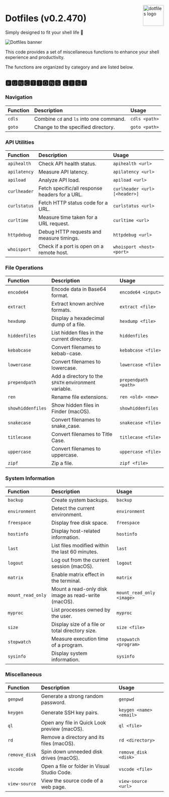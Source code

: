 <img
  src="https://kura.pro/dotfiles/v2/images/logos/dotfiles.svg"
  alt="dotfiles logo"
  width="66"
  align="right"
/>

# Dotfiles (v0.2.470)

Simply designed to fit your shell life 🐚

![Dotfiles banner][banner]

This code provides a set of miscellaneous functions to enhance your
shell experience and productivity.

The functions are organized by category and are listed below.

## 🅵🆄🅽🅲🆃🅸🅾🅽🆂 🅻🅸🆂🆃

<!-- markdownlint-disable MD013-->

### Navigation

| Function        | Description                            | Usage                |
| :-------------- | :------------------------------------- | :------------------- |
| `cdls`          | Combine `cd` and `ls` into one command. | `cdls <path>`       |
| `goto`          | Change to the specified directory.     | `goto <path>`       |

### API Utilities

| Function        | Description                                      | Usage                    |
| :-------------- | :----------------------------------------------- | :----------------------- |
| `apihealth`     | Check API health status.           | `apihealth <url>`       |
| `apilatency`    | Measure API latency.               | `apilatency <url>`      |
| `apiload`       | Analyze API load.                  | `apiload <url>`         |
| `curlheader`    | Fetch specific/all response headers for a URL.   | `curlheader <url> [<header>]` |
| `curlstatus`    | Fetch HTTP status code for a URL.                | `curlstatus <url>`      |
| `curltime`      | Measure time taken for a URL request.            | `curltime <url>`        |
| `httpdebug`     | Debug HTTP requests and measure timings.         | `httpdebug <url>`       |
| `whoisport`     | Check if a port is open on a remote host.        | `whoisport <host> <port>` |

### File Operations

| Function         | Description                                      | Usage                     |
| :--------------- | :----------------------------------------------- | :------------------------ |
| `encode64`       | Encode data in Base64 format.      | `encode64 <input>`       |
| `extract`        | Extract known archive formats.                  | `extract <file>`         |
| `hexdump`        | Display a hexadecimal dump of a file. | `hexdump <file>`    |
| `hiddenfiles`    | List hidden files in the current directory. | `hiddenfiles` |
| `kebabcase`      | Convert filenames to kebab-case.   | `kebabcase <file>`       |
| `lowercase`      | Convert filenames to lowercase.                 | `lowercase <file>`       |
| `prependpath`    | Add a directory to the `$PATH` environment variable. | `prependpath <path>` |
| `ren`            | Rename file extensions.                         | `ren <old> <new>`        |
| `showhiddenfiles`| Show hidden files in Finder (macOS).            | `showhiddenfiles`        |
| `snakecase`      | Convert filenames to snake_case.   | `snakecase <file>`       |
| `titlecase`      | Convert filenames to Title Case.   | `titlecase <file>`       |
| `uppercase`      | Convert filenames to uppercase.                 | `uppercase <file>`       |
| `zipf`           | Zip a file.                                     | `zipf <file>`            |

### System Information

| Function         | Description                                      | Usage                     |
| :--------------- | :----------------------------------------------- | :------------------------ |
| `backup`         | Create system backups.             | `backup`                 |
| `environment`    | Detect the current environment.                 | `environment`            |
| `freespace`      | Display free disk space.                        | `freespace`              |
| `hostinfo`       | Display host-related information.               | `hostinfo`               |
| `last`           | List files modified within the last 60 minutes. | `last`                   |
| `logout`         | Log out from the current session (macOS).       | `logout`                 |
| `matrix`         | Enable matrix effect in the terminal.           | `matrix`                 |
| `mount_read_only`| Mount a read-only disk image as read-write (macOS). | `mount_read_only <image>` |
| `myproc`         | List processes owned by the user.               | `myproc`                 |
| `size`           | Display size of a file or total directory size. | `size <file>`            |
| `stopwatch`      | Measure execution time of a program.            | `stopwatch <program>`    |
| `sysinfo`        | Display system information.        | `sysinfo`                |

### Miscellaneous

| Function         | Description                                      | Usage                     |
| :--------------- | :----------------------------------------------- | :------------------------ |
| `genpwd`         | Generate a strong random password.              | `genpwd`                 |
| `keygen`         | Generate SSH key pairs.                         | `keygen <name> <email>`  |
| `ql`             | Open any file in Quick Look preview (macOS).    | `ql <file>`              |
| `rd`             | Remove a directory and its files (macOS).       | `rd <directory>`         |
| `remove_disk`    | Spin down unneeded disk drives (macOS).         | `remove_disk <disk>`     |
| `vscode`         | Open a file or folder in Visual Studio Code.    | `vscode <file>`          |
| `view-source`    | View the source code of a web page.             | `view-source <url>`      |

<!-- markdownlint-enable MD013-->

[banner]: https://kura.pro/dotfiles/v2/images/titles/title-dotfiles.svg
